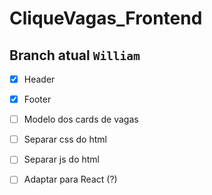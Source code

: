 # CliqueVagas_Frontend
## Branch atual `William`

- [X] Header
- [X] Footer
- [ ] Modelo dos cards de vagas

- [ ] Separar css do html
- [ ] Separar js do html
- [ ] Adaptar para React (?)

